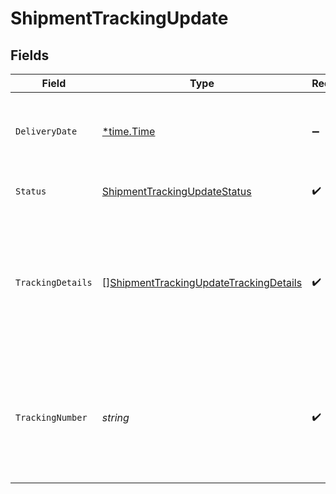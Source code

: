 # ShipmentTrackingUpdate


## Fields

| Field                                                                                                   | Type                                                                                                    | Required                                                                                                | Description                                                                                             | Example                                                                                                 |
| ------------------------------------------------------------------------------------------------------- | ------------------------------------------------------------------------------------------------------- | ------------------------------------------------------------------------------------------------------- | ------------------------------------------------------------------------------------------------------- | ------------------------------------------------------------------------------------------------------- |
| `DeliveryDate`                                                                                          | [*time.Time](https://pkg.go.dev/time#Time)                                                              | :heavy_minus_sign:                                                                                      | The shipment's actual or estimated delivery date.                                                       | 2014-08-23:T06:00:00Z                                                                                   |
| `Status`                                                                                                | [ShipmentTrackingUpdateStatus](../../models/shared/shipmenttrackingupdatestatus.md)                     | :heavy_check_mark:                                                                                      | The shipment's status.                                                                                  | in_transit                                                                                              |
| `TrackingDetails`                                                                                       | [][ShipmentTrackingUpdateTrackingDetails](../../models/shared/shipmenttrackingupdatetrackingdetails.md) | :heavy_check_mark:                                                                                      | A list of tracking updates that contain the shipment's status, location, and any unique messages.       |                                                                                                         |
| `TrackingNumber`                                                                                        | *string*                                                                                                | :heavy_check_mark:                                                                                      | The carrier's tracking number for the shipment. Must be prefixed with `MockBolt`.                       | MockBolt-143292                                                                                         |